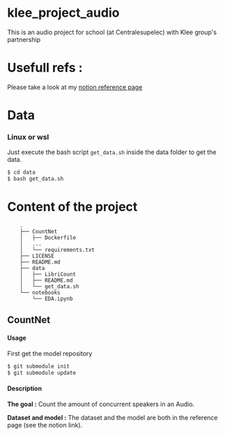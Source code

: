 # klee_project_audio
This is an audio project for school (at Centralesupelec) with Klee group's partnership



# Usefull refs :
Please take a look at my [notion reference page](https://admitted-industry-353.notion.site/References-7f4e39f499a04d5bb919e7b8df767b2a)

# Data
### Linux or wsl
Just execute the bash script `get_data.sh` inside the data folder to get the data.

```bash
$ cd data
$ bash get_data.sh
```

# Content of the project
```
    .
    ├── CountNet
    │   ├── Dockerfile
    │   ...
    │   └── requirements.txt
    ├── LICENSE
    ├── README.md
    ├── data
    │   ├── LibriCount
    │   ├── README.md
    │   └── get_data.sh
    └── notebooks
        └── EDA.ipynb
```
## CountNet
#### Usage
First get the model repository
```bash
$ git submodule init
$ git submodule update
```


#### Description
**The goal :**
Count the amount of concurrent speakers in an Audio.

**Dataset and model :**
The dataset and the model are both in the reference page (see the notion link).
 
